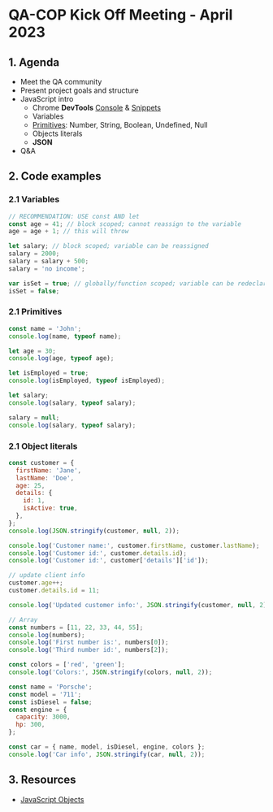 # QA-COP Kick Off Meeting - April 2023

## 1. Agenda

- Meet the QA community
- Present project goals and structure
- JavaScript intro
  - Chrome **DevTools** [Console](https://developer.chrome.com/docs/devtools/console/) & [Snippets](https://developer.chrome.com/docs/devtools/javascript/snippets/)
  - Variables
  - [Primitives](https://developer.mozilla.org/en-US/docs/Web/JavaScript/Data_structures): Number, String, Boolean, Undefined, Null
  - Objects literals
  - **JSON**
- Q&A

## 2. Code examples

### 2.1 Variables

```javascript
// RECOMMENDATION: USE const AND let
const age = 41; // block scoped; cannot reassign to the variable
age = age + 1; // this will throw

let salary; // block scoped; variable can be reassigned
salary = 2000;
salary = salary + 500;
salary = 'no income';

var isSet = true; // globally/function scoped; variable can be redeclared and reassigned
isSet = false;
```

### 2.1 Primitives

```javascript
const name = 'John';
console.log(name, typeof name);

let age = 30;
console.log(age, typeof age);

let isEmployed = true;
console.log(isEmployed, typeof isEmployed);

let salary;
console.log(salary, typeof salary);

salary = null;
console.log(salary, typeof salary);
```

### 2.1 Object literals

```javascript
const customer = {
  firstName: 'Jane',
  lastName: 'Doe',
  age: 25,
  details: {
    id: 1,
    isActive: true,
  },
};
console.log(JSON.stringify(customer, null, 2));

console.log('Customer name:', customer.firstName, customer.lastName);
console.log('Customer id:', customer.details.id);
console.log('Customer id:', customer['details']['id']);

// update client info
customer.age++;
customer.details.id = 11;

console.log('Updated customer info:', JSON.stringify(customer, null, 2));

// Array
const numbers = [11, 22, 33, 44, 55];
console.log(numbers);
console.log('First number is:', numbers[0]);
console.log('Third number id:', numbers[2]);

const colors = ['red', 'green'];
console.log('Colors:', JSON.stringify(colors, null, 2));

const name = 'Porsche';
const model = '711';
const isDiesel = false;
const engine = {
  capacity: 3000,
  hp: 300,
};

const car = { name, model, isDiesel, engine, colors };
console.log('Car info', JSON.stringify(car, null, 2));
```

## 3. Resources

- [JavaScript Objects](https://javascript.info/object)
